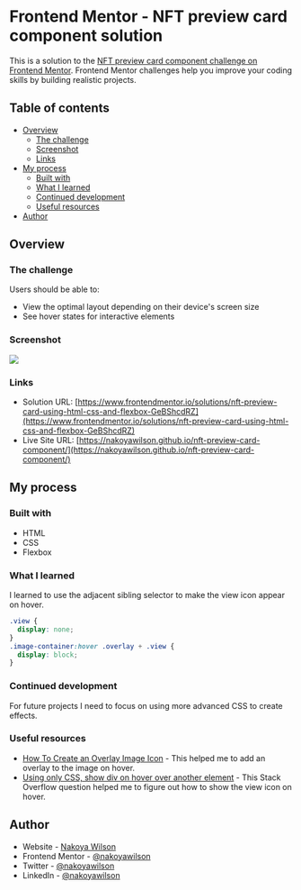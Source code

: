 # Frontend Mentor - NFT preview card component solution

This is a solution to the [NFT preview card component challenge on Frontend Mentor](https://www.frontendmentor.io/challenges/nft-preview-card-component-SbdUL_w0U). Frontend Mentor challenges help you improve your coding skills by building realistic projects.

## Table of contents

- [Overview](#overview)
  - [The challenge](#the-challenge)
  - [Screenshot](#screenshot)
  - [Links](#links)
- [My process](#my-process)
  - [Built with](#built-with)
  - [What I learned](#what-i-learned)
  - [Continued development](#continued-development)
  - [Useful resources](#useful-resources)
- [Author](#author)

## Overview

### The challenge

Users should be able to:

- View the optimal layout depending on their device's screen size
- See hover states for interactive elements

### Screenshot

![](./images/screenshot.png)

### Links

- Solution URL: [https://www.frontendmentor.io/solutions/nft-preview-card-using-html-css-and-flexbox-GeBShcdRZ](https://www.frontendmentor.io/solutions/nft-preview-card-using-html-css-and-flexbox-GeBShcdRZ)
- Live Site URL: [https://nakoyawilson.github.io/nft-preview-card-component/](https://nakoyawilson.github.io/nft-preview-card-component/)

## My process

### Built with

- HTML
- CSS
- Flexbox

### What I learned

I learned to use the adjacent sibling selector to make the view icon appear on hover.

```css
.view {
  display: none;
}
.image-container:hover .overlay + .view {
  display: block;
}
```

### Continued development

For future projects I need to focus on using more advanced CSS to create effects.

### Useful resources

- [How To Create an Overlay Image Icon](https://www.w3schools.com/howto/howto_css_image_overlay_icon.asp) - This helped me to add an overlay to the image on hover.
- [Using only CSS, show div on hover over another element](https://stackoverflow.com/questions/5210033/using-only-css-show-div-on-hover-over-another-element) - This Stack Overflow question helped me to figure out how to show the view icon on hover.

## Author

- Website - [Nakoya Wilson](https://nakoyawilson.netlify.app/)
- Frontend Mentor - [@nakoyawilson](https://www.frontendmentor.io/profile/nakoyawilson)
- Twitter - [@nakoyawilson](https://twitter.com/nakoyawilson)
- LinkedIn - [@nakoyawilson](https://www.linkedin.com/in/nakoyawilson/)
